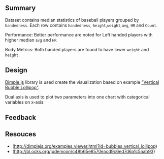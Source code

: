 ## Summary

Dataset contains median statistics of baseball players grouped by `handedness`. Each row contains `handedness`, `height`,`weight`,`avg`, `HR` and `Count`. 

Performance:
Better performance are noted for Left handed players with higher median `avg` and `HR`

Body Metrics:
Both handed players are found to have lower `weight` and `height`.

## Design

[Dimple.js](http://dimplejs.org/) library is used create the visualization based on example ["Vertical Bubble Lollipop"](http://dimplejs.org/examples_viewer.html?id=bubbles_vertical_lollipop).

Dual axis is used to plot two parameters into one chart with categorical variables on x-axis

## Feedback

## Resouces

* (http://dimplejs.org/examples_viewer.html?id=bubbles_vertical_lollipop)
* (http://bl.ocks.org/judemoon/c48b65e8570eacd9c6ed7d6a1c5aab93)